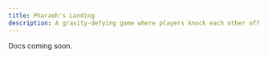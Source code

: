 ```yaml
---
title: Pharaoh's Landing
description: A gravity-defying game where players knock each other off of the world with baseball bats.
---
```


Docs coming soon.
